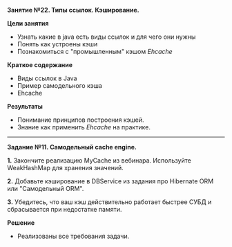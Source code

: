 **Занятие №22. Типы ссылок. Кэширование.**

**Цели занятия**
- Узнать какие в java есть виды ссылок и для чего они нужны
- Понять как устроены кэши
- Познакомиться с "промышленным" кэшом _Ehcache_

**Краткое содержание**
- Виды ссылок в Java
- Пример самодельного кэша
- Ehcache

**Результаты**
- Понимание принципов построения кэшей.
- Знание как применить _Ehcache_ на практике.

---

**Задание №11. Самодельный cache engine.**

**1.** Закончите реализацию MyCache из вебинара. Используйте WeakHashMap для хранения значений.

**2.** Добавьте кэширование в DBService из задания про Hibernate ORM или "Самодельный ORM".

**3.** Убедитесь, что ваш кэш действительно работает быстрее СУБД и сбрасывается при недостатке памяти.

**Решение**

- Реализованы все требования задачи.



